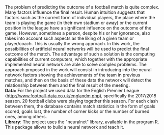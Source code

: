 The problem of predicting the outcome of a football match is quite complex. Many factors influence the final result. Human intuition suggests that factors such as the current form of individual players, the place where the team is playing the game (in their own stadium or away) or the current position in the league have a significant influence on the outcome of the game. However, sometimes a person, despite his or her ignorance, also takes into account such aspects as the liking of a given team or player/coach. This is usually the wrong approach. In this work, the possibilities of artificial neural networks will be used to predict the final outcome of the match. The advantage of such a solution is the computing capabilities of current computers, which together with the appropriate implemented neural network are able to solve complex problems. The approach proposed in the work will consist in introducing into the neural network factors showing the achievements of the team in previous matches, and then on the basis of these data the network will detect the relationship between them and the final result of the meeting.  
**Data:** For the project we used data for the English Premier League (http://www.football-data.co.uk/englandm.php), specifically the 2017/2018 season. 20 football clubs were playing together this season. For each clash between them, the database contains match statistics in the form of goals scored, goals lost, the number of corner kicks or the number of burned ones, among others.  
**Library:** The project uses the "neuralnet" library, available in the program R. This package allows to build a neural network and teach it. 
